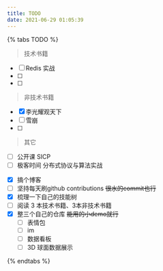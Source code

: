 ```yaml
---
title: TODO
date: 2021-06-29 01:05:39
---
```


{% tabs TODO %}
<!-- tab 阅读 -->
> 技术书籍

- [ ] Redis 实战
- [ ] 
- [ ] 

> 非技术书籍

- [x] 李光耀观天下
- [ ] 雪崩
- [ ] 

> 其它
- [ ] 公开课 SICP
- [ ] 极客时间 分布式协议与算法实战

<!-- endtab -->


<!-- tab 2021 计划 -->
- [x] 搞个博客
- [ ] 坚持每天刷github contributions  ~~很水的commit也行~~
- [x] 梳理一下自己的技能树
- [ ] 阅读 3 本技术书籍、3本非技术书籍
- [x] 整三个自己的仓库 ~~能用的小demo就行~~
    - [ ] 表情包
    - [ ] im
    - [ ] 数据看板
    - [ ] 3D 球面数据展示
<!-- endtab -->


<!-- tab 其它 -->

<!-- endtab -->
{% endtabs %}

